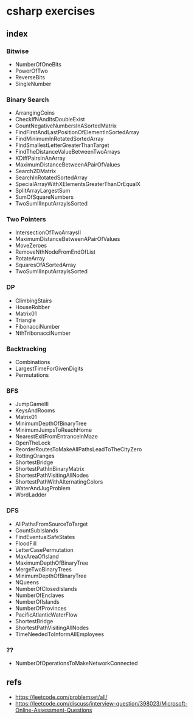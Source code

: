 # csharp exercises


## index

### Bitwise
- NumberOfOneBits
- PowerOfTwo
- ReverseBits
- SingleNumber

### Binary Search
- ArrangingCoins
- CheckIfNAndItsDoubleExist
- CountNegativeNumbersInASortedMatrix
- FindFirstAndLastPositionOfElementInSortedArray
- FindMinimumInRotatedSortedArray
- FindSmallestLetterGreaterThanTarget
- FindTheDistanceValueBetweenTwoArrays
- KDiffPairsInAnArray
- MaximumDistanceBetweenAPairOfValues
- Search2DMatrix
- SearchInRotatedSortedArray
- SpecialArrayWithXElementsGreaterThanOrEqualX
- SplitArrayLargestSum
- SumOfSquareNumbers
- TwoSumIIInputArrayIsSorted

### Two Pointers
- IntersectionOfTwoArraysII
- MaximumDistanceBetweenAPairOfValues
- MoveZeroes
- RemoveNthNodeFromEndOfList
- RotateArray
- SquaresOfASortedArray
- TwoSumIIInputArrayIsSorted

### DP
- ClimbingStairs
- HouseRobber
- Matrix01
- Triangle
- FibonacciNumber
- NthTribonacciNumber

### Backtracking
- Combinations
- LargestTimeForGivenDigits
- Permutations

### BFS
- JumpGameIII
- KeysAndRooms
- Matrix01
- MinimumDepthOfBinaryTree
- MinimumJumpsToReachHome
- NearestExitFromEntranceInMaze
- OpenTheLock
- ReorderRoutesToMakeAllPathsLeadToTheCityZero
- RottingOranges
- ShortestBridge
- ShortestPathInBinaryMatrix
- ShortestPathVisitingAllNodes
- ShortestPathWithAlternatingColors
- WaterAndJugProblem
- WordLadder

### DFS
- AllPathsFromSourceToTarget
- CountSubIslands
- FindEventualSafeStates
- FloodFill
- LetterCasePermutation
- MaxAreaOfIsland
- MaximumDepthOfBinaryTree
- MergeTwoBinaryTrees
- MinimumDepthOfBinaryTree
- NQueens
- NumberOfClosedIslands
- NumberOfEnclaves
- NumberOfIslands
- NumberOfProvinces
- PacificAtlanticWaterFlow
- ShortestBridge
- ShortestPathVisitingAllNodes
- TimeNeededToInformAllEmployees

### ??
- NumberOfOperationsToMakeNetworkConnected



## refs

* https://leetcode.com/problemset/all/
* https://leetcode.com/discuss/interview-question/398023/Microsoft-Online-Assessment-Questions